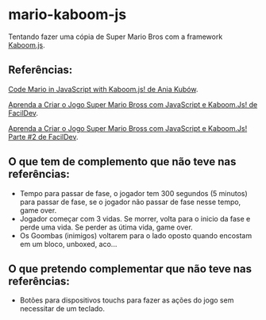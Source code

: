 # mario-kaboom-js

Tentando fazer uma cópia de Super Mario Bros com a framework [Kaboom.js](https://kaboomjs.com/).

## Referências:

[Code Mario in JavaScript with Kaboom.js! de Ania Kubów](https://www.youtube.com/watch?v=2nucjefSr6I).

[Aprenda a Criar o Jogo Super Mario Bross com JavaScript e Kaboom.Js! de FacilDev](https://www.youtube.com/watch?v=CSGgEb7EBwc).

[Aprenda a Criar o Jogo Super Mario Bross com JavaScript e Kaboom.Js! Parte #2 de FacilDev](https://www.youtube.com/watch?v=EforMVpmc1U).

## O que tem de complemento que não teve nas referências:
- Tempo para passar de fase, o jogador tem 300 segundos (5 minutos) para passar de fase, se o jogador não passar de fase nesse tempo, game over.
- Jogador começar com 3 vidas. Se morrer, volta para o inicio da fase e perde uma vida. Se perder as útima vida, game over.
- Os Goombas (inimigos) voltarem para o lado oposto quando encostam em um bloco, unboxed, aco...

## O que pretendo complementar que não teve nas referências:
- Botões para dispositivos touchs para fazer as ações do jogo sem necessitar de um teclado.